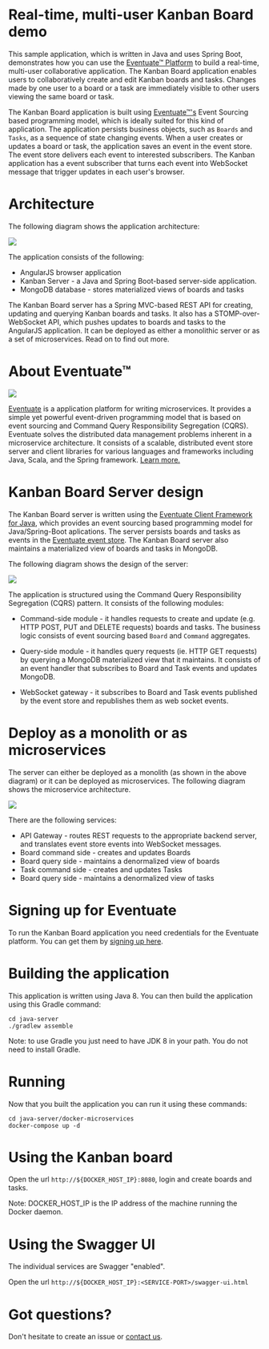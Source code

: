 
# Real-time, multi-user Kanban Board demo

This sample application, which is written in Java and uses Spring Boot, demonstrates how you can use the [Eventuate&trade; Platform](http://eventuate.io/) to build a real-time, multi-user collaborative application.
The Kanban Board application enables users to collaboratively create and edit Kanban boards and tasks.
Changes made by one user to a board or a task are immediately visible to other users viewing the same board or task.

The Kanban Board application is built using [Eventuate&trade;'s](http://eventuate.io/) Event Sourcing based programming model, which is ideally suited for this kind of application.
The application persists business objects, such as `Boards` and `Tasks`, as a sequence of state changing events.
When a user creates or updates a board or task, the application saves an event in the event store.
The event store delivers each event to interested subscribers.
The Kanban application has a event subscriber that turns each event into WebSocket message that trigger updates in each user's browser.

# Architecture

The following diagram shows the application architecture:

<img class="img-responsive" src="eventuate-kanban-architecture.png">

The application consists of the following:

* AngularJS browser application
* Kanban Server - a Java and Spring Boot-based server-side application.
* MongoDB database - stores materialized views of boards and tasks

The Kanban Board server has a Spring MVC-based REST API for creating, updating and querying Kanban boards and tasks.
It also has a STOMP-over-WebSocket API, which pushes updates to boards and tasks to the AngularJS application.
It can be deployed as either a monolithic server or as a set of microservices. Read on to find out more.

# About Eventuate&trade;

![](http://eventuate.io/i/logo.gif)

[Eventuate](http://eventuate.io/) is a application platform for writing microservices.
It provides a simple yet powerful event-driven programming model that is based on event sourcing and Command Query Responsibility Segregation (CQRS).
Eventuate solves the distributed data management problems inherent in a microservice architecture.
It consists of a scalable, distributed event store server and client libraries for various languages and frameworks including Java, Scala, and the Spring framework. [Learn more.](http://eventuate.io/)


# Kanban Board Server design

The Kanban Board server is written using the [Eventuate Client Framework for Java](http://eventuate.io/docs/java/eventuate-client-framework-for-java.html), which provides an event sourcing based programming model for Java/Spring-Boot aplications.
The server persists boards and tasks as events in the [Eventuate event store](http://eventuate.io/howeventuateworks.html).
The Kanban Board server also maintains a materialized view of boards and tasks in MongoDB.

The following diagram shows the design of the server:

<img class="img-responsive" src="eventuate-kanban-server.png">

The application is structured using the Command Query Responsibility Segregation (CQRS) pattern.
It consists of the following modules:

*  Command-side module - it handles requests to create and update (e.g. HTTP POST, PUT and DELETE requests) boards and tasks.
The business logic consists of event sourcing based `Board` and `Command` aggregates.

* Query-side module - it handles query requests (ie. HTTP GET requests) by querying a MongoDB materialized view that it maintains.
It consists of an event handler that subscribes to Board and Task events and updates MongoDB.

* WebSocket gateway - it subscribes to Board and Task events published by the event store and republishes them as web socket events.

# Deploy as a monolith or as microservices

The server can either be deployed as a monolith (as shown in the above diagram) or it can be deployed as microservices. The following diagram shows the microservice architecture.

<img class="img-responsive" src="eventuate-kanban-microservices.png">

There are the following services:

* API Gateway - routes REST requests to the appropriate backend server, and translates event store events into WebSocket messages.
* Board command side - creates and updates Boards
* Board query side - maintains a denormalized view of boards
* Task command side - creates and updates Tasks
* Board query side - maintains a denormalized view of tasks


# Signing up for Eventuate

To run the Kanban Board application you need credentials for the Eventuate platform.
You can get them by [signing up here](https://signup.eventuate.io/).

# Building the application

This application is written using Java 8.
You can then build the application using this Gradle command:

```
cd java-server
./gradlew assemble
```

Note: to use Gradle you just need to have JDK 8 in your path. You do not need to install Gradle.

# Running

Now that you built the application you can run it using these commands:

```
cd java-server/docker-microservices
docker-compose up -d
```

# Using the Kanban board

Open the url `http://${DOCKER_HOST_IP}:8080`, login and create boards and tasks.

Note: DOCKER_HOST_IP is the IP address of the machine running the Docker daemon.

# Using the Swagger UI

The individual services are Swagger "enabled".

Open the url `http://${DOCKER_HOST_IP}:<SERVICE-PORT>/swagger-ui.html`

# Got questions?

Don't hesitate to create an issue or [contact us](http://eventuate.io/contact.html).
